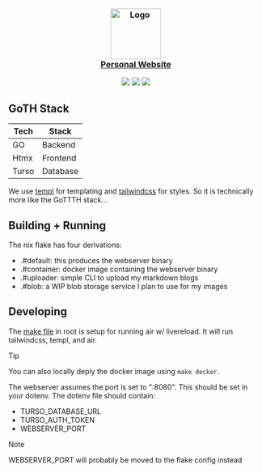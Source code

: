 <h3 align="center">
    <img 
        src="https://raw.githubusercontent.com/ethanthoma/personal-website/main/service/webserver/public/favicon/android-chrome-512x512.png" 
        width="100"
        alt="Logo"/>
    <br/>
    <a href="https://www.ethanthoma.com/">Personal Website</a>
</h3>

<p align="center">
    <img src="https://img.shields.io/github/last-commit/ethanthoma/personal-website/main?style=for-the-badge&labelColor=%231f1d2e&color=%23c4a7e7">
    <img src="https://img.shields.io/github/actions/workflow/status/ethanthoma/personal-website/docker.yml?style=for-the-badge&labelColor=%231f1d2e&color=%239ccfd8">
    <img src="https://img.shields.io/github/languages/count/ethanthoma/personal-website?style=for-the-badge&labelColor=%231f1d2e&color=%23ebbcba">
</p>


## GoTH Stack

| Tech  | Stack    |
|-------|----------|
| GO    | Backend  |
| Htmx  | Frontend |
| Turso | Database |

We use [templ](https://github.com/a-h/templ) for templating and [tailwindcss](https://github.com/tailwindlabs/tailwindcss)
for styles. So it is technically more like the GoTTTH stack...

## Building + Running

The nix flake has four derivations:
- .#default: this produces the webserver binary
- .#container: docker image containing the webserver binary
- .#uploader: simple CLI to upload my markdown blogs
- .#blob: a WIP blob storage service I plan to use for my images

## Developing

The [make file](./Makefile) in root is setup for running air w/ livereload.
It will run tailwindcss, templ, and air.

> [!TIP]
> You can also locally deply the docker image using `make docker`. 

The webserver assumes the port is set to ":8080". This should be set in your dotenv.
The dotenv file should contain:
- TURSO_DATABASE_URL
- TURSO_AUTH_TOKEN
- WEBSERVER_PORT

> [!NOTE]
> WEBSERVER_PORT will probably be moved to the flake config instead
